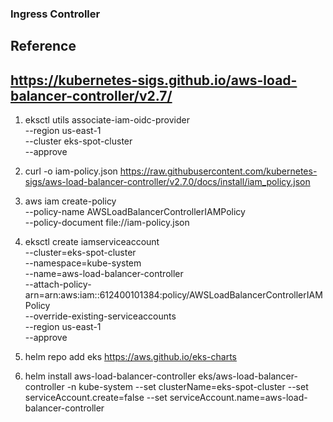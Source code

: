 ### Ingress Controller

Reference
-----------
https://kubernetes-sigs.github.io/aws-load-balancer-controller/v2.7/
-----------

1. eksctl utils associate-iam-oidc-provider \
    --region us-east-1 \
    --cluster eks-spot-cluster \
    --approve

2. curl -o iam-policy.json https://raw.githubusercontent.com/kubernetes-sigs/aws-load-balancer-controller/v2.7.0/docs/install/iam_policy.json


3. aws iam create-policy \
    --policy-name AWSLoadBalancerControllerIAMPolicy \
    --policy-document file://iam-policy.json


4. eksctl create iamserviceaccount \
--cluster=eks-spot-cluster \
--namespace=kube-system \
--name=aws-load-balancer-controller \
--attach-policy-arn=arn:aws:iam::612400101384:policy/AWSLoadBalancerControllerIAMPolicy \
--override-existing-serviceaccounts \
--region us-east-1 \
--approve


5. helm repo add eks https://aws.github.io/eks-charts

6. helm install aws-load-balancer-controller eks/aws-load-balancer-controller -n kube-system --set clusterName=eks-spot-cluster --set serviceAccount.create=false --set serviceAccount.name=aws-load-balancer-controller

